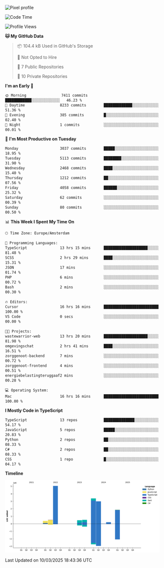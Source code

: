 ![Pixel profile](https://pixel-profile.vercel.app/api/github-stats?username=Atchferox&screen_effect=true&theme=rainbow
)


<!--START_SECTION:waka-->
![Code Time](http://img.shields.io/badge/Code%20Time-577%20hrs%2059%20mins-blue)

![Profile Views](http://img.shields.io/badge/Profile%20Views-0-blue)

**🐱 My GitHub Data** 

> 📦 104.4 kB Used in GitHub's Storage 
 > 
> 🚫 Not Opted to Hire
 > 
> 📜 7 Public Repositories 
 > 
> 🔑 10 Private Repositories 
 > 
**I'm an Early 🐤** 

```text
🌞 Morning                7411 commits        ████████████░░░░░░░░░░░░░   46.23 % 
🌆 Daytime                8233 commits        █████████████░░░░░░░░░░░░   51.36 % 
🌃 Evening                385 commits         █░░░░░░░░░░░░░░░░░░░░░░░░   02.40 % 
🌙 Night                  1 commits           ░░░░░░░░░░░░░░░░░░░░░░░░░   00.01 % 
```
📅 **I'm Most Productive on Tuesday** 

```text
Monday                   3037 commits        █████░░░░░░░░░░░░░░░░░░░░   18.95 % 
Tuesday                  5113 commits        ████████░░░░░░░░░░░░░░░░░   31.90 % 
Wednesday                2468 commits        ████░░░░░░░░░░░░░░░░░░░░░   15.40 % 
Thursday                 1212 commits        ██░░░░░░░░░░░░░░░░░░░░░░░   07.56 % 
Friday                   4058 commits        ██████░░░░░░░░░░░░░░░░░░░   25.32 % 
Saturday                 62 commits          ░░░░░░░░░░░░░░░░░░░░░░░░░   00.39 % 
Sunday                   80 commits          ░░░░░░░░░░░░░░░░░░░░░░░░░   00.50 % 
```


📊 **This Week I Spent My Time On** 

```text
🕑︎ Time Zone: Europe/Amsterdam

💬 Programming Languages: 
TypeScript               13 hrs 15 mins      ████████████████████░░░░░   81.48 % 
SCSS                     2 hrs 29 mins       ████░░░░░░░░░░░░░░░░░░░░░   15.31 % 
JSON                     17 mins             ░░░░░░░░░░░░░░░░░░░░░░░░░   01.74 % 
PHP                      6 mins              ░░░░░░░░░░░░░░░░░░░░░░░░░   00.72 % 
Bash                     2 mins              ░░░░░░░░░░░░░░░░░░░░░░░░░   00.30 % 

🔥 Editors: 
Cursor                   16 hrs 16 mins      █████████████████████████   100.00 % 
VS Code                  0 secs              ░░░░░░░░░░░░░░░░░░░░░░░░░   00.00 % 

🐱‍💻 Projects: 
wastewarrior-web         13 hrs 20 mins      ████████████████████░░░░░   81.98 % 
omgevingschat            2 hrs 41 mins       ████░░░░░░░░░░░░░░░░░░░░░   16.51 % 
zorggenoot-backend       7 mins              ░░░░░░░░░░░░░░░░░░░░░░░░░   00.72 % 
zorggenoot-frontend      4 mins              ░░░░░░░░░░░░░░░░░░░░░░░░░   00.51 % 
energiebelastingteruggaaf2 mins              ░░░░░░░░░░░░░░░░░░░░░░░░░   00.28 % 

💻 Operating System: 
Mac                      16 hrs 16 mins      █████████████████████████   100.00 % 
```

**I Mostly Code in TypeScript** 

```text
TypeScript               13 repos            ██████████████░░░░░░░░░░░   54.17 % 
JavaScript               5 repos             █████░░░░░░░░░░░░░░░░░░░░   20.83 % 
Python                   2 repos             ██░░░░░░░░░░░░░░░░░░░░░░░   08.33 % 
C#                       2 repos             ██░░░░░░░░░░░░░░░░░░░░░░░   08.33 % 
CSS                      1 repo              █░░░░░░░░░░░░░░░░░░░░░░░░   04.17 % 
```



**Timeline**

![Lines of Code chart](https://raw.githubusercontent.com/Atchferox/Atchferox/main/assets/bar_graph.png)


 Last Updated on 10/03/2025 18:43:36 UTC
<!--END_SECTION:waka-->
